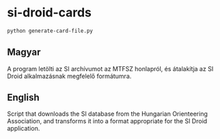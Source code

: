# si-droid-cards

```bash
python generate-card-file.py
```

## Magyar
A program letölti az SI archívumot az MTFSZ honlapról, és átalakítja az SI Droid alkalmazásnak megfelelő formátumra.

## English
Script that downloads the SI database from the Hungarian Orienteering Association, 
and transforms it into a format appropriate for the SI Droid application.
